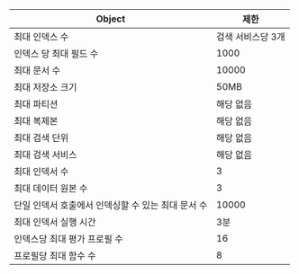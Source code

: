 | Object | 제한 |
| --- | --- |
| 최대 인덱스 수 |검색 서비스당 3개 |
| 인덱스 당 최대 필드 수 |1000 |
| 최대 문서 수 |10000 |
| 최대 저장소 크기 |50MB |
| 최대 파티션 |해당 없음 |
| 최대 복제본 |해당 없음 |
| 최대 검색 단위 |해당 없음 |
| 최대 검색 서비스 |해당 없음 |
| 최대 인덱서 수 |3 |
| 최대 데이터 원본 수 |3 |
| 단일 인덱서 호출에서 인덱싱할 수 있는 최대 문서 수 |10000 |
| 최대 인덱서 실행 시간 |3분 |
| 인덱스당 최대 평가 프로필 수 |16 |
| 프로필당 최대 함수 수 |8 |

<!---HONumber=AcomDC_1210_2015-->